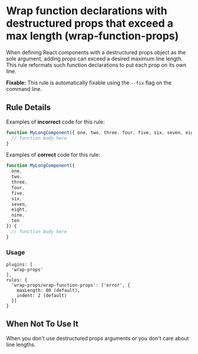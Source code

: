 # Wrap function declarations with destructured props that exceed a max length (wrap-function-props)

When defining React components with a destructured props object as the sole argument, adding props can exceed a desired maximum line length. This rule reformats such function declarations to put each prop on its own line.

**Fixable:** This rule is automatically fixable using the `--fix` flag on the command line.

## Rule Details

Examples of **incorrect** code for this rule:

```js
function MyLongComponent({ one, two, three, four, five, six, seven, eight, nine, ten }) {
  // function body here
}
```

Examples of **correct** code for this rule:

```js
function MyLongComponent({
  one,
  two,
  three,
  four,
  five,
  six,
  seven,
  eight,
  nine,
  ten
}) {
  // function body here
}
```

### Usage

```
plugins: [
  'wrap-props'
],
rules: {
  'wrap-props/wrap-function-props': ['error', {
    maxLength: 80 (default),
    indent: 2 (default)
  }]
}
```

## When Not To Use It

When you don't use destructured props arguments or you don't care about line lengths.
